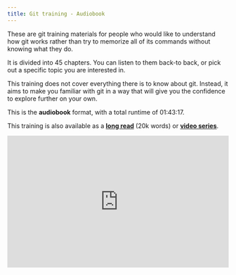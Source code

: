 ```yaml
---
title: Git training - Audiobook
---
```


These are git training materials for people who would like to understand how
git works rather than try to memorize all of its commands without knowing what
they do.

It is divided into 45 chapters. You can listen to them back-to back, or pick
out a specific topic you are interested in.

This training does not cover everything there is to know about git.  Instead,
it aims to make you familiar with git in a way that will give you the
confidence to explore further on your own.

<Note>

This is the **audiobook** format, with a total runtime of 01:43:17.

This training is also available as a **[long read][text]** (20k 
words) or **[video series][video]**.

</Note>


<iframe className="w-full aspect-[16/9]"
  width="100%" height="300" scrolling="no" frameBorder="no" allow="autoplay" 
src="https://w.soundcloud.com/player/?url=https%3A//api.soundcloud.com/playlists/1609337203&color=%23171717&auto_play=false&hide_related=false&show_comments=true&show_user=true&show_reposts=false&show_teaser=true"
  ></iframe>
<div></div>




[text]: /training/git/
[audio]: /training/git/audio/
[video]: /training/git/video/

